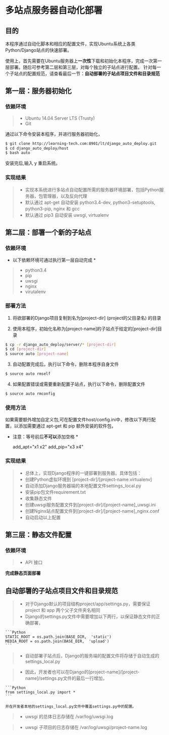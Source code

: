 # 多站点服务器自动化部署

## 目的

本程序通过自动化脚本和相应的配置文件，实现Ubuntu系统上各类Python/Django站点的快速部署。

使用上，首先需要在Ubuntu服务器上**一次性**下载和初始化本程序，完成一次第一层部署。随后可参考第二层和第三层，对每个独立的子站点进行配置。
针对每一个子站点的配置规范，请查看最后一节：**自动部署的子站点项目文件和目录规范**

## 第一层：服务器初始化

### 依赖环境
> * Ubuntu 14.04 Server LTS (Trusty)
> * Git

通过以下命令安装本程序，并进行服务器初始化，
 
```bash
$ git clone http://learning-tech.com:8901/lt/django_auto_deploy.git
$ cd django_auto_deploy/host
$ bash auto
```
安装完后,输入 y 重启系统。

### 实现结果

> * 实现本系统进行多站点自动配置所需的服务器环境部署，包括Python服务器，包管理器，以及反向代理
> * 默认通过 apt-get 自动安装 python3.4-dev, python3-setuptools, python3-pip, nginx 和 gcc
> * 默认通过 pip3 自动安装 uwsgi, virtualenv


## 第二层：部署一个新的子站点

### 依赖环境

* 以下依赖环境可通过执行第一层自动完成 *

> * python3.4
> * pip
> * uwsgi
> * nginx
> * virutalenv

### 部署方法

1. 将欲部署的Django项目复制到名为[project-dir]  (project的父目录名) 的目录

2. 使用本程序，初始化名称为[project-name]的子站点于给定的[project-dir]目录

```bash
$ cp -r django_auto_deploy/server/* [project-dir]
$ cd [project-dir]
$ source auto [project-name]
```

3. 自动配置完成后，执行以下命令，删除本程序自身文件

```bash
$ source auto rmself
```

4. 如果配置错误或需要重新配置子站点，执行以下命令，删除配置文件

```bash
$ source auto rmconfig
```

### 使用方法

如果需要额外增加自定义包,可在配置文件host/config.ini中，修改以下两行配置，以添加需要通过 apt-get 和 pip 额外安装的软件包，
* 注意：等号前后**不可以**添加空格 *

	add_apt="x1 x2"
	add_pip="x3 x4"


### 实现结果

> * 总体上，实现Django程序的一键部署到服务器。具体包括：
> * 创建Python虚拟环境到 [project-dir]/[project-name.virtualenv]
> * 自动添加Django服务器端的本地配置文件settings_local.py
> * 安装pip包文件requirement.txt
> * 收集静态文件
> * 创建uwsgi服务配置文件到[project-dir]/[project-name]_uwsgi.ini
> * 创建Nginx站点配置文件到[project-dir]/[project-name]_nginx.conf
> * 自动启动以上配置


## 第三层：静态文件配置

### 依赖环境
> * API 接口

**完成静态页面部署**


## 自动部署的子站点项目文件和目录规范

> * 对于Django默认的项目结构project/app/settings.py，需要保证 project 和 app 两个父子文件夹名相同
> * Django的settings.py文件中需要增加以下两行，以保证静态文件的正确部署，

    ```Python
    STATIC_ROOT = os.path.join(BASE_DIR,  'static') 
    MEDIA_ROOT = os.path.join(BASE_DIR,  'upload')
    ```
    
> * 自动部署子站点后，Django的服务端的配置文件将存储于自动生成的settings_local.py

> * 因此，开发者也可以在Django的[project-name]/[project-name]/settings.py文件的最后一行增加，

    ```Python
    from settings_local.py import *
    ```
    
    并在开发者本地的settings_local.py文件中覆盖settings.py中的配置。

> * uwsgi 的总体日志存储在 /var/log/uwsgi.log

> * uwsgi 子项目的日志存储在 /var/log/uwsgi/project-name.log




